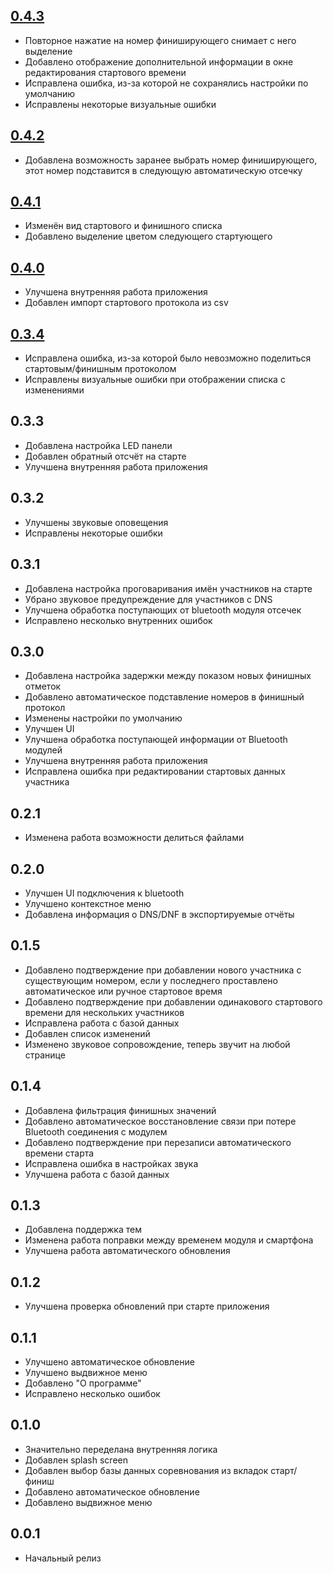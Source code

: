 ## [0.4.3](https://github.com/Syutkin/entime-mobile/releases/tag/0.4.3)
* Повторное нажатие на номер финиширующего снимает с него выделение
* Добавлено отображение дополнительной информации в окне редактирования стартового времени
* Исправлена ошибка, из-за которой не сохранялись настройки по умолчанию
* Исправлены некоторые визуальные ошибки

## [0.4.2](https://github.com/Syutkin/entime-mobile/releases/tag/0.4.2)
* Добавлена возможность заранее выбрать номер финиширующего, этот номер подставится в следующую автоматическую отсечку 

## [0.4.1](https://github.com/Syutkin/entime-mobile/releases/tag/0.4.1)
* Изменён вид стартового и финишного списка
* Добавлено выделение цветом следующего стартующего

## [0.4.0](https://github.com/Syutkin/entime-mobile/releases/tag/0.4.0)
* Улучшена внутренняя работа приложения
* Добавлен импорт стартового протокола из csv

## [0.3.4](https://github.com/Syutkin/entime-mobile/releases/tag/0.3.4)
* Исправлена ошибка, из-за которой было невозможно поделиться стартовым/финишным протоколом
* Исправлены визуальные ошибки при отображении списка с изменениями

## 0.3.3
* Добавлена настройка LED панели
* Добавлен обратный отсчёт на старте
* Улучшена внутренняя работа приложения

## 0.3.2
* Улучшены звуковые оповещения
* Исправлены некоторые ошибки

## 0.3.1
* Добавлена настройка проговаривания имён участников на старте
* Убрано звуковое предупреждение для участников с DNS
* Улучшена обработка поступающих от bluetooth модуля отсечек
* Исправлено несколько внутренних ошибок

## 0.3.0
* Добавлена настройка задержки между показом новых финишных отметок
* Добавлено автоматическое подставление номеров в финишный протокол
* Изменены настройки по умолчанию
* Улучшен UI
* Улучшена обработка поступающей информации от Bluetooth модулей
* Улучшена внутренняя работа приложения
* Исправлена ошибка при редактировании стартовых данных участника

## 0.2.1
* Изменена работа возможности делиться файлами

## 0.2.0
* Улучшен UI подключения к bluetooth
* Улучшено контекстное меню
* Добавлена информация о DNS/DNF в экспортируемые отчёты

## 0.1.5
* Добавлено подтверждение при добавлении нового участника с существующим номером, если у последнего проставлено автоматическое или ручное стартовое время
* Добавлено подтверждение при добавлении одинакового стартового времени для нескольких участников
* Исправлена работа с базой данных
* Добавлен список изменений
* Изменено звуковое сопровождение, теперь звучит на любой странице

## 0.1.4
* Добавлена фильтрация финишных значений
* Добавлено автоматическое восстановление связи при потере Bluetooth соединения с модулем
* Добавлено подтверждение при перезаписи автоматического времени старта
* Исправлена ошибка в настройках звука
* Улучшена работа с базой данных

## 0.1.3
* Добавлена поддержка тем
* Изменена работа поправки между временем модуля и смартфона
* Улучшена работа автоматического обновления

## 0.1.2
* Улучшена проверка обновлений при старте приложения

## 0.1.1
* Улучшено автоматическое обновление
* Улучшено выдвижное меню
* Добавлено "О программе"
* Исправлено несколько ошибок

## 0.1.0
* Значительно переделана внутренняя логика
* Добавлен splash screen
* Добавлен выбор базы данных соревнования из вкладок старт/финиш
* Добавлено автоматическое обновление
* Добавлено выдвижное меню

## 0.0.1
* Начальный релиз